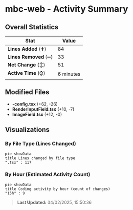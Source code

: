 # mbc-web - Activity Summary 

## Overall Statistics

| Stat                   | Value                                                             |
| ---------------------- | ----------------------------------------------------------------- |
| **Lines Added** (➕)   | 84                                          |
| **Lines Removed** (➖) | 33                                        |
| **Net Change** (↕)    | 51                |
| **Active Time** (⌚)   | 6 minutes |


## Modified Files
- **-config.tsx** (+62, -26)
- **RenderInputField.tsx** (+10, -7)
- **ImageField.tsx** (+12, -0)

## Visualizations

### By File Type (Lines Changed)

```mermaid
pie showData
title Lines changed by file type
".tsx" : 117
```

### By Hour (Estimated Activity Count)

```mermaid
pie showData
title Coding activity by hour (count of changes)
"15h" : 9
```


> **Last Updated:** 04/02/2025, 15:50:36